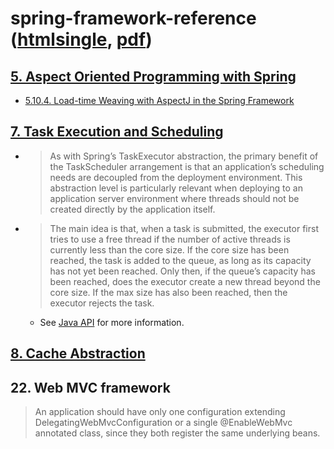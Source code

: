 # spring-framework-reference ([htmlsingle](https://docs.spring.io/spring/docs/current/spring-framework-reference/htmlsingle/), [pdf](https://docs.spring.io/spring/docs/current/spring-framework-reference/pdf/spring-framework-reference.pdf))

## [5. Aspect Oriented Programming with Spring](https://docs.spring.io/spring/docs/current/spring-framework-reference/core.html#aop)

- [5.10.4. Load-time Weaving with AspectJ in the Spring Framework](https://docs.spring.io/spring/docs/current/spring-framework-reference/core.html#aop-aj-ltw)

## [7. Task Execution and Scheduling](https://docs.spring.io/spring/docs/current/spring-framework-reference/integration.html#scheduling)

- > As with Spring’s TaskExecutor abstraction, the primary benefit of the TaskScheduler arrangement is that an application’s scheduling needs are decoupled from the deployment environment. This abstraction level is particularly relevant when deploying to an application server environment where threads should not be created directly by the application itself.

- > The main idea is that, when a task is submitted, the executor first tries to use a free thread if the number of active threads is currently less than the core size. If the core size has been reached, the task is added to the queue, as long as its capacity has not yet been reached. Only then, if the queue’s capacity has been reached, does the executor create a new thread beyond the core size. If the max size has also been reached, then the executor rejects the task.

  - See [Java API](https://docs.oracle.com/javase/8/docs/api/java/util/concurrent/ThreadPoolExecutor.html) for more information.

## [8. Cache Abstraction](https://docs.spring.io/spring/docs/current/spring-framework-reference/integration.html#cache)

## 22. Web MVC framework

> An application should have only one configuration extending DelegatingWebMvcConfiguration or a single @EnableWebMvc annotated class, since they both register the same underlying beans.
